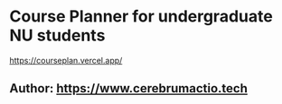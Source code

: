 # Course Planner for undergraduate NU students 
https://courseplan.vercel.app/
## Author: https://www.cerebrumactio.tech
